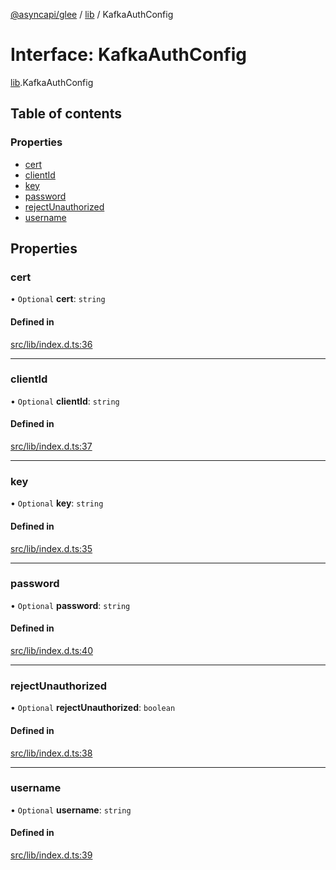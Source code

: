 [@asyncapi/glee](../README.md) / [lib](../modules/lib.md) / KafkaAuthConfig

# Interface: KafkaAuthConfig

[lib](../modules/lib.md).KafkaAuthConfig

## Table of contents

### Properties

- [cert](lib.KafkaAuthConfig.md#cert)
- [clientId](lib.KafkaAuthConfig.md#clientid)
- [key](lib.KafkaAuthConfig.md#key)
- [password](lib.KafkaAuthConfig.md#password)
- [rejectUnauthorized](lib.KafkaAuthConfig.md#rejectunauthorized)
- [username](lib.KafkaAuthConfig.md#username)

## Properties

### cert

• `Optional` **cert**: `string`

#### Defined in

[src/lib/index.d.ts:36](https://github.com/asyncapi/glee/blob/2f36e1c/src/lib/index.d.ts#L36)

___

### clientId

• `Optional` **clientId**: `string`

#### Defined in

[src/lib/index.d.ts:37](https://github.com/asyncapi/glee/blob/2f36e1c/src/lib/index.d.ts#L37)

___

### key

• `Optional` **key**: `string`

#### Defined in

[src/lib/index.d.ts:35](https://github.com/asyncapi/glee/blob/2f36e1c/src/lib/index.d.ts#L35)

___

### password

• `Optional` **password**: `string`

#### Defined in

[src/lib/index.d.ts:40](https://github.com/asyncapi/glee/blob/2f36e1c/src/lib/index.d.ts#L40)

___

### rejectUnauthorized

• `Optional` **rejectUnauthorized**: `boolean`

#### Defined in

[src/lib/index.d.ts:38](https://github.com/asyncapi/glee/blob/2f36e1c/src/lib/index.d.ts#L38)

___

### username

• `Optional` **username**: `string`

#### Defined in

[src/lib/index.d.ts:39](https://github.com/asyncapi/glee/blob/2f36e1c/src/lib/index.d.ts#L39)
